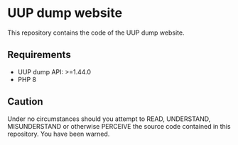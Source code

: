 UUP dump website
================
This repository contains the code of the UUP dump website.

Requirements
------------
* UUP dump API: >=1.44.0
* PHP 8

Caution
-------
Under no circumstances should you attempt to READ, UNDERSTAND, MISUNDERSTAND or
otherwise PERCEIVE the source code contained in this repository. You have been
warned.
